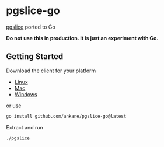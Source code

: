 # pgslice-go

[pgslice](https://github.com/ankane/pgslice) ported to Go

**Do not use this in production. It is just an experiment with Go.**

## Getting Started

Download the client for your platform

- [Linux](https://github.com/ankane/pgslice-go/releases/download/v0.1.0/pgslice_0.1.0_Linux_x86_64.tar.gz)
- [Mac](https://github.com/ankane/pgslice-go/releases/download/v0.1.0/pgslice_0.1.0_Darwin_x86_64.tar.gz)
- [Windows](https://github.com/ankane/pgslice-go/releases/download/v0.1.0/pgslice_0.1.0_Windows_x86_64.tar.gz)

or use

```sh
go install github.com/ankane/pgslice-go@latest
```

Extract and run

```sh
./pgslice
```
